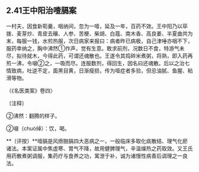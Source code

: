 ## 2.41王中阳治噎膈案

一村夫，因食新筍羹，咽纳间，忽为一噎，延及一年，百药不效。王中阳乃以荜拨、麦芽炒、青皮去穰、人参、苦梗、柴胡、白蔻、南木香、高良姜、半夏曲共为末，每服一钱，水煎热服，次日病家来报曰：病者昨已病极，自己津唾亦咽不下，服药幸纳之，胸中沸然①作声，觉有生意。敢求前剂，况数日不食，特游气未尽，拟待就木，今得此药，可谓还魂散也。王遂令其捣碎米煮粥，将熟，即入药再煎一沸，令啜②之，一吸而尽。连服数剂，得回生，因名曰还魂散。后以之治七情致病，吐逆不定，面黑目黄，日渐瘦损，传为噎症者多验，但忌油腻、鱼腥、粘滑等物。

（《名医类案》卷四〉

〔注释〕

②沸然：翻腾的样子。

②啜（chuò绰）：饮，喝。

**〔评按〕**噎膈是风痨臌膈四大恶病之一，一般临床多取化痰散结、理气化瘀诸法。本案证属中焦虚寒、胃气不降，故用健脾理气，辛温燥热之药取效。又王氏用药散煮粥调服，集药疗与食养之功，寓泄于补，诚为诸慢性病善后调理之一良法。
